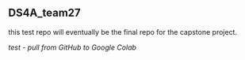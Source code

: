 ## DS4A_team27


this test repo will eventually be the final repo for the capstone project.



*test - pull from GitHub to Google Colab*
